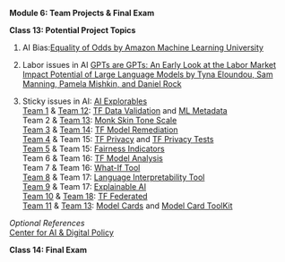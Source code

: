 **Module 6: Team Projects & Final Exam**  

**Class 13: Potential Project Topics**  
1. AI Bias:[Equality of Odds by Amazon Machine Learning University](https://mlu-explain.github.io/equality-of-odds/)  

2. Labor issues in AI
[GPTs are GPTs: An Early Look at the Labor Market Impact Potential of Large Language Models by Tyna Eloundou, Sam Manning, Pamela Mishkin, and Daniel Rock](https://arxiv.org/abs/2303.10130)  

3. Sticky issues in AI: [AI Explorables](https://pair.withgoogle.com/explorables/)   
[Team 1](https://docs.google.com/presentation/d/14wT5sJl8HauU52SKWNoyIdnQ5MhzsyC8jV166WCyOZE/edit?usp=sharing) & [Team 12](https://docs.google.com/presentation/d/1Mmd8y61k5_l_lq2NDGNmlh-9QvFWJ57jkTgyLtmMtHU/edit?usp=sharing): [TF Data Validation](https://www.tensorflow.org/tfx/guide/tfdv) and [ML Metadata](https://www.tensorflow.org/tfx/guide/mlmd)  
Team 2 & [Team 13](https://docs.google.com/presentation/d/1nn6iSp21PM3Sb7pxTrPukVJOwR6zL_NJH-nUsO3Ac1A/edit?usp=sharing): [Monk Skin Tone Scale](https://www.skintone.google/)  
[Team 3](https://www.dropbox.com/s/ne2u0mmn8f5fyx1/AI%20Team%203%20Model%20Remediation.pptx?dl=0) & [Team 14](https://wmedu-my.sharepoint.com/:p:/g/personal/cmstanga_wm_edu/ERWKpBkgR21JvVzjejKF-HABMGC9MkBL6GoeftLQR8x6PA?e=Qo0MzC): [TF Model Remediation](https://www.tensorflow.org/responsible_ai/model_remediation)  
[Team 4](https://docs.google.com/presentation/d/1PmLTV6uxd2QMAxnPkRRzmXG7lfKGQAqZ/edit#slide=id.p1) & Team 15: [TF Privacy](https://www.tensorflow.org/responsible_ai/privacy/guide) and [TF Privacy Tests](https://blog.tensorflow.org/2020/06/introducing-new-privacy-testing-library.html?_gl=1*1p30nlg*_ga*MTIwMTc0NTIyOS4xNjc1NjIzNDYw*_ga_W0YLR4190T*MTY3OTUxMzk0My43My4xLjE2Nzk1MTQ2NDkuMC4wLjA.)  
[Team 5](https://wmedu-my.sharepoint.com/:p:/g/personal/clbryant_wm_edu/EVdewBrLSMFIvlt4Ie_DfesBwGn5K6R0r6ipc4nD6GS-Sg?e=YDK9Wn) & Team 15: [Fairness Indicators](https://www.tensorflow.org/responsible_ai/fairness_indicators/guide)  
Team 6 & Team 16: [TF Model Analysis](https://www.tensorflow.org/tfx/model_analysis/install)  
Team 7 & Team 16: [What-If Tool](https://pair-code.github.io/what-if-tool/)  
[Team 8](https://docs.google.com/presentation/d/1WE2VO-3jzkIlGASpMAFqSegi2pShTDmISOtb8B2ln-w/edit#slide=id.p) & Team 17: [Language Interpretability Tool](https://pair-code.github.io/lit/)  
[Team 9](https://docs.google.com/presentation/d/1rWuquVf-fJl5ooOWFzEU78_47Df7rGrtBMbbg8pZ1ak/edit?usp=sharing) & Team 17: [Explainable AI](https://cloud.google.com/explainable-ai)  
[Team 10](https://wmedu-my.sharepoint.com/:p:/g/personal/ladoby_wm_edu/EdfHRBFCofhNggxo-XzfxvYB8rj88MzqboT1SjOiNa7Wjg?e=iZZaFx) & [Team 18](https://docs.google.com/presentation/d/1UDwCFNaUP3y3I-V99uI4NcsbKGJLkG2CAZ28tOxnh5k/edit#slide=id.p): [TF Federated](https://www.tensorflow.org/federated)  
[Team 11](https://docs.google.com/presentation/d/1xlOC8-kbWUzK6xyZyCgLfT89PJqOKVH4MxaervAW6t8/edit?usp=sharing) & [Team 13](https://docs.google.com/presentation/d/1nn6iSp21PM3Sb7pxTrPukVJOwR6zL_NJH-nUsO3Ac1A/edit?usp=sharing): [Model Cards](https://modelcards.withgoogle.com/about) and [Model Card ToolKit](https://www.tensorflow.org/responsible_ai/model_card_toolkit/guide)  

*Optional References*  
[Center for AI & Digital Policy](https://www.caidp.org/)  

**Class 14: Final Exam**  

